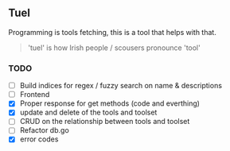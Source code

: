 ## Tuel

Programming is tools fetching, this is a tool that helps with that.

> 'tuel' is how Irish people / scousers pronounce 'tool'

### TODO
- [ ] Build indices for regex / fuzzy search on name & descriptions
- [ ] Frontend
- [x] Proper response for get methods (code and everthing)
- [x] update and delete of the tools and toolset
- [ ] CRUD on the relationship between tools and toolset
- [ ] Refactor db.go
- [x] error codes
